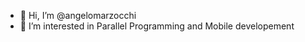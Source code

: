 - 👋 Hi, I’m @angelomarzocchi
- 👀 I’m interested in Parallel Programming and Mobile developement

<!---
angelomarzocchi/angelomarzocchi is a ✨ special ✨ repository because its `README.md` (this file) appears on your GitHub profile.
You can click the Preview link to take a look at your changes.
--->
